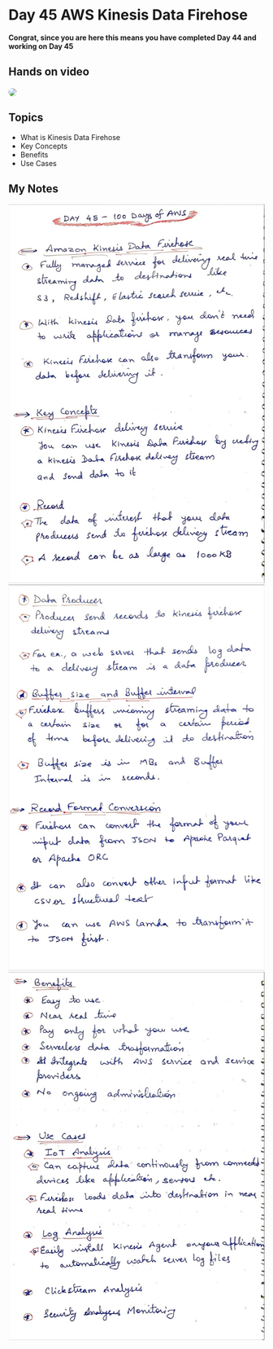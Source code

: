 # Day 45 AWS Kinesis Data Firehose

**Congrat, since you are here this means you have completed Day 44 and working on Day 45**

## Hands on video
<a href="https://youtu.be/03QcaDmzL_o">
<img src="https://i3.ytimg.com/vi/03QcaDmzL_o/hqdefault.jpg" align="center" width="200" style="border-radius:40px" />
</a>

## Topics
  - What is Kinesis Data Firehose
  - Key Concepts
  - Benefits
  - Use Cases

## My Notes
  ![1](./images/99dd202156c01f219eac6ec2cb28b8ac58fe5b99.jpeg)
  ![2](./images/e197dd5976dec1c4560068831c37d215dcf4080d.jpeg)
  ![3](./images/1eb2522caa1de848f09e387a43af127aa2bcf150.jpeg)

